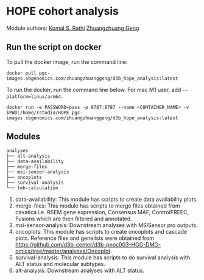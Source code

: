 # HOPE cohort analysis

Module authors: [Komal S. Rathi](https://github.com/komalsrathi/)
                [Zhuangzhuang Geng](https://github.com/zzgeng)


## Run the script on docker

To pull the docker image, run the command line:
```
docker pull pgc-images.sbgenomics.com/zhuangzhuanggeng/d3b_hope_analysis:latest
```

To run the docker, run the command line below. For mac M1 user, add `--platform=linux/arm64`.
```
docker run -e PASSWORD=pass -p 8787:8787 --name <CONTAINER_NAME> -v $PWD:/home/rstudio/HOPE pgc-images.sbgenomics.com/zhuangzhuanggeng/d3b_hope_analysis:latest

```

## Modules

```
analyses
├── alt-analysis
├── data-availability
├── merge-files
├── msi-sensor-analysis
├── oncoplots
├── survival-analysis
└── tmb-calculation
```

1) data-availability: This module has scripts to create data availability plots.
2) merge-files: This module has scripts to merge files obtained from cavatica i.e. RSEM gene expression, Consensus MAF, ControlFREEC, Fusions which are then filtered and annotated. 
3) msi-sensor-analysis: Downstream analyses with MSISensor pro outputs.
4) oncoplots: This module has scripts to create oncoplots and cascade plots. Reference files and genelists were obtained from https://github.com/d3b-center/d3b-pnoc003-HGG-DMG-omics/tree/master/analyses/Oncoplot.
5) survival-analysis: This module has scripts to do survival analysis with ALT status and molecular subtypes.
6) alt-analysis: Downstream analyses with ALT status. 
